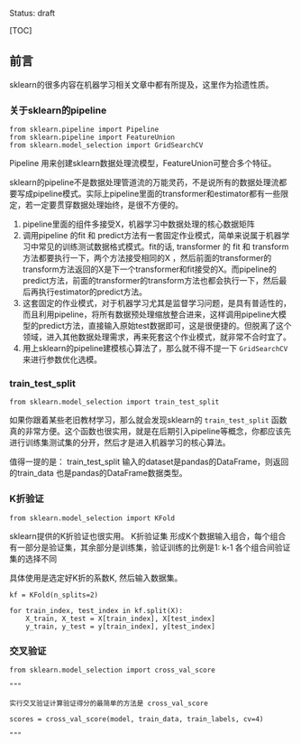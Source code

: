 Status: draft

[TOC]

## 前言

sklearn的很多内容在机器学习相关文章中都有所提及，这里作为拾遗性质。



### 关于sklearn的pipeline

```
from sklearn.pipeline import Pipeline
from sklearn.pipeline import FeatureUnion
from sklearn.model_selection import GridSearchCV
```

Pipeline 用来创建sklearn数据处理流模型，FeatureUnion可整合多个特征。

sklearn的pipeline不是数据处理管道流的万能灵药，不是说所有的数据处理流都要写成pipeline模式。实际上pipeline里面的transformer和estimator都有一些限定，若一定要贯穿数据处理始终，是很不方便的。

1. pipeline里面的组件多接受X，机器学习中数据处理的核心数据矩阵
2. 调用pipeline 的fit 和 predict方法有一套固定作业模式，简单来说属于机器学习中常见的训练测试数据格式模式。fit的话, transformer 的 fit 和 transform方法都要执行一下，两个方法接受相同的X ，然后前面的transformer的transform方法返回的X是下一个transformer和fit接受的X。而pipeline的predict方法，前面的transformer的transform方法也都会执行一下，然后最后再执行estimator的predict方法。
3. 这套固定的作业模式，对于机器学习尤其是监督学习问题，是具有普适性的，而且利用pipeline，将所有数据预处理缩放整合进来，这样调用pipeline大模型的predict方法，直接输入原始test数据即可，这是很便捷的。但脱离了这个领域，进入其他数据处理需求，再来死套这个作业模式，就非常不合时宜了。
4. 用上sklearn的pipeline建模核心算法了，那么就不得不提一下 `GridSearchCV` 来进行参数优化选模。

### train_test_split

```
from sklearn.model_selection import train_test_split
```

如果你跟着某些老旧教材学习，那么就会发现sklearn的 `train_test_split` 函数真的非常方便。这个函数也很实用，就是在后期引入pipeline等概念，你都应该先进行训练集测试集的分开，然后才是进入机器学习的核心算法。

值得一提的是： train_test_split 输入的dataset是pandas的DataFrame，则返回的train_data 也是pandas的DataFrame数据类型。



### K折验证

```
from sklearn.model_selection import KFold
```

sklearn提供的K折验证也很实用。
K折验证集 形成K个数据输入组合，每个组合有一部分是验证集，其余部分是训练集，验证训练的比例是1: k-1
各个组合间验证集的选择不同

具体使用是选定好K折的系数K, 然后输入数据集。

```
kf = KFold(n_splits=2)

for train_index, test_index in kf.split(X):
    X_train, X_test = X[train_index], X[test_index]
    y_train, y_test = y[train_index], y[test_index]
```



### 交叉验证

```
from sklearn.model_selection import cross_val_score

"""

实行交叉验证计算验证得分的最简单的方法是 cross_val_score

scores = cross_val_score(model, train_data, train_labels, cv=4)

"""
```


